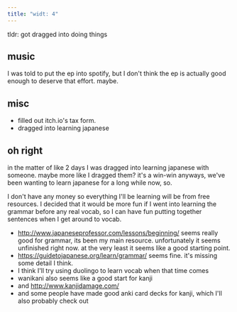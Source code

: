 ```yaml
---
title: "widt: 4"
---
```


tldr: got dragged into doing things

## music

I was told to put the ep into spotify, but I don't think the ep is actually good enough to deserve that effort. maybe.


## misc

- filled out itch.io's tax form.
- dragged into learning japanese

## oh right

in the matter of like 2 days I was dragged into learning japanese with someone. maybe more like I dragged them? it's a win-win anyways, we've been wanting to learn japanese for a long while now, so.

I don't have any money so everything I'll be learning will be from free resources.
I decided that it would be more fun if I went into learning the grammar before any real vocab, so I can have fun putting together sentences when I get around to vocab.

- http://www.japaneseprofessor.com/lessons/beginning/ seems really good for grammar, its been my main resource. unfortunately it seems unfinished right now. at the very least it seems like a good starting point.
- https://guidetojapanese.org/learn/grammar/ seems fine. it's missing some detail I think.
- I think I'll try using duolingo to learn vocab when that time comes
- wanikani also seems like a good start for kanji
- and http://www.kanjidamage.com/
- and some people have made good anki card decks for kanji, which I'll also probably check out


